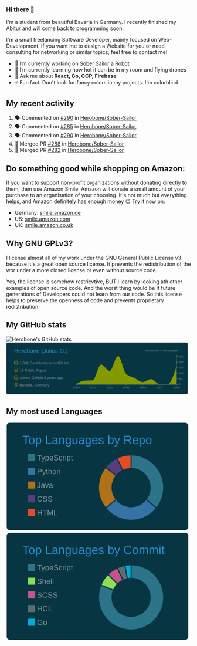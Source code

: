 ### Hi there 👋
I'm a student from beautiful Bavaria in Germany. I recently finished my Abitur and will come back to programming soon.

I'm a small freelancing Software Developer, mainly focused on Web-Development. If you want me to design a Website for you or need consulting for networking or similar topics, feel free to contact me!

- 🔭 I’m currently working on [Sober Sailor](https://github.com/Herobone/Sober-Sailor) a [Robot](https://mai-robotics.de)
- 🌱 I’m currently learning how hot it can be in my room and flying drones
- 💬 Ask me about **React, Go, GCP, Firebase**
- ⚡ Fun fact: Don't look for fancy colors in my projects. I'm colorblind
## My recent activity
<!--START_SECTION:activity-->
1. 🗣 Commented on [#290](https://github.com/Herobone/Sober-Sailor/issues/290) in [Herobone/Sober-Sailor](https://github.com/Herobone/Sober-Sailor)
2. 🗣 Commented on [#285](https://github.com/Herobone/Sober-Sailor/issues/285) in [Herobone/Sober-Sailor](https://github.com/Herobone/Sober-Sailor)
3. 🗣 Commented on [#290](https://github.com/Herobone/Sober-Sailor/issues/290) in [Herobone/Sober-Sailor](https://github.com/Herobone/Sober-Sailor)
4. 🎉 Merged PR [#288](https://github.com/Herobone/Sober-Sailor/pull/288) in [Herobone/Sober-Sailor](https://github.com/Herobone/Sober-Sailor)
5. 🎉 Merged PR [#282](https://github.com/Herobone/Sober-Sailor/pull/282) in [Herobone/Sober-Sailor](https://github.com/Herobone/Sober-Sailor)
<!--END_SECTION:activity-->
## Do something good while shopping on Amazon:
If you want to support non-profit organizations without donating directly to them, then use Amazon Smile.
Amazon will donate a small amount of your purchase to an organisation of your choosing. It's not much but everything helps, and Amazon definitely has enough money 😉
Try it now on:
- Germany: [smile.amazon.de](smile.amazon.de)
- US: [smile.amazon.com](smile.amazon.com)
- UK: [smile.amazon.co.uk](smile.amazon.co.uk)

## Why GNU GPLv3?
I license almost all of my work under the GNU General Public License v3 because it's a great open source license. It prevents the redistribution of the wor under a more closed license or even without source code.

Yes, the license is somehow restricvtive, BUT I learn by looking ath other examples of open source code. And the worst thing would be if future generations of Developers could not learn from our code. So this license helps to preserve the openness of code and prevents proprietary redistribution.

## My GitHub stats
![Herobone's GitHub stats](https://github-readme-stats.vercel.app/api?username=Herobone&show_icons=true&theme=solarized-dark)
![](https://raw.githubusercontent.com/Herobone/Herobone/main/profile-summary-card-output/solarized_dark/0-profile-details.svg)
## My most used Languages
![](https://raw.githubusercontent.com/Herobone/Herobone/main/profile-summary-card-output/solarized_dark/1-repos-per-language.svg)
![](https://raw.githubusercontent.com/Herobone/Herobone/main/profile-summary-card-output/solarized_dark/2-most-commit-language.svg)
